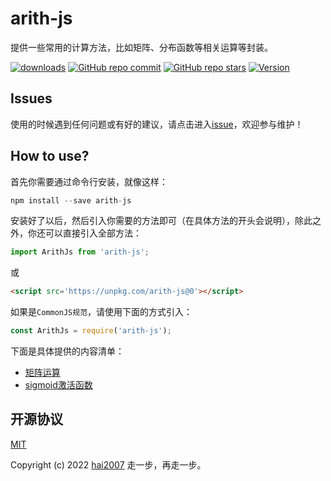 # arith-js
提供一些常用的计算方法，比如矩阵、分布函数等相关运算等封装。

<p>
 <a href="https://hai2007.gitee.io/npm-downloads?interval=7&packages=arith-js"><img src="https://img.shields.io/npm/dm/arith-js.svg" alt="downloads"></a>
  <a href="https://github.com/lab-contrib/arith-js/graphs/commit-activity" target='_blank'><img alt="GitHub repo commit" src="https://img.shields.io/github/last-commit/lab-contrib/arith-js"></a>
  <a href="https://github.com/lab-contrib/arith-js" target='_blank'><img alt="GitHub repo stars" src="https://img.shields.io/github/stars/lab-contrib/arith-js?style=social"></a>
  <a href="https://www.npmjs.com/package/arith-js"><img src="https://img.shields.io/npm/v/arith-js.svg" alt="Version"></a>
</p>

## Issues
使用的时候遇到任何问题或有好的建议，请点击进入[issue](https://github.com/lab-contrib/arith-js/issues)，欢迎参与维护！

## How to use?

首先你需要通过命令行安装，就像这样：

```js
npm install --save arith-js
```

安装好了以后，然后引入你需要的方法即可（在具体方法的开头会说明），除此之外，你还可以直接引入全部方法：

```js
import ArithJs from 'arith-js';
```

或

```html
<script src='https://unpkg.com/arith-js@0'></script>
```

如果是```CommonJS规范```，请使用下面的方式引入：

```js
const ArithJs = require('arith-js');
```

下面是具体提供的内容清单：

- [矩阵运算](./docs/matrix.md)
- [sigmoid激活函数](./docs/sigmoid.md)

开源协议
---------------------------------------
[MIT](https://github.com/lab-contrib/arith-js/blob/master/LICENSE)

Copyright (c) 2022 [hai2007](https://hai2007.github.io/SweetHome/) 走一步，再走一步。
